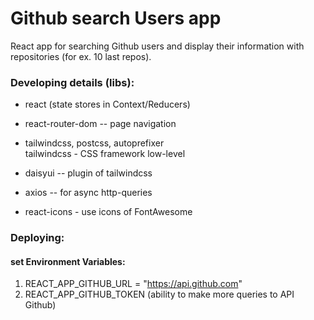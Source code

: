 # Github search Users app

React app for searching Github users and display their information with repositories (for ex. 10 last repos).

### Developing details (libs):
- react (state stores in Context/Reducers)
- react-router-dom -- page navigation
- tailwindcss, postcss, autoprefixer<br>
  tailwindcss - CSS framework low-level
  
- daisyui -- plugin of tailwindcss
- axios -- for async http-queries  
- react-icons - use icons of FontAwesome  

### Deploying:
#### set Environment Variables:
1. REACT_APP_GITHUB_URL = "https://api.github.com"
2. REACT_APP_GITHUB_TOKEN (ability to make more queries to API Github)
